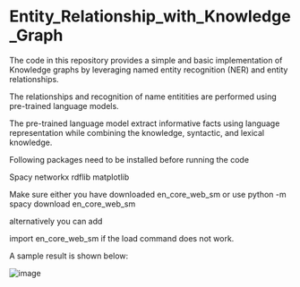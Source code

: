 # Entity_Relationship_with_Knowledge_Graph
The code in this repository provides a simple and basic implementation of Knowledge graphs by leveraging named entity recognition (NER) and entity relationships.

The relationships and recognition of name entitities are performed using pre-trained language models. 

The pre-trained language model extract informative facts using language representation while combining the knowledge, syntactic, and lexical knowledge. 

Following packages need to be installed before running the code

Spacy
networkx
rdflib
matplotlib

Make sure either you have downloaded en_core_web_sm or use python -m spacy download en_core_web_sm

alternatively you can add 

import en_core_web_sm if the load command does not work. 

A sample result is shown below:

![image](https://user-images.githubusercontent.com/26203136/201359506-eaa828cb-04f5-4d36-8ed0-4425adf7b7c2.png)
